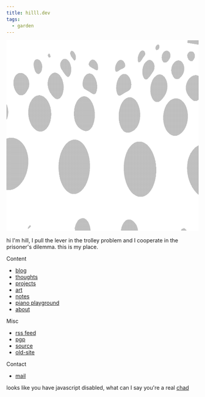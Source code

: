 ```yaml
---
title: hilll.dev
tags:
  - garden
---
```


<img src="./banner-light.png" height="500"/>

hi I'm hill, I pull the lever in the trolley problem and I cooperate in the prisoner's dilemma.
this is my place.

Content

- [blog](/blog/index.md)
- [thoughts](/thoughts/index.md)
- [projects](/projects.md)
- [art](/art.md)
- [notes](/notes/index.md)
- [piano playground](/tuningplayground)
- [about](/about.md)


Misc

- [rss feed](/index.xml)
- [pgp](/plaintext/public-key.txt)
- [source](https://github.com/float3/float3.github.io)
- [old-site](https://float3.github.io/float3.github.io.old)

Contact

- [mail](mailto:contact%40hilll.dev)
<!--- [i2p Mail](mailto:hill%40mail.i2p)
- irc: hill on [irc.rizon.net](https://rizon.net/chat)-->

<noscript> looks like you have javascript disabled, what can I say you're a real [chad](/beating_sir_aloone_damageless.webm) </noscript>

